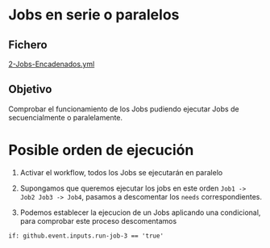 # Jobs en serie o paralelos

## Fichero 

[2-Jobs-Encadenados.yml](https://github.com/sebasnaa/tmp-presentacion/actions/workflows/2-Jobs-Encadenados.yml)

## Objetivo

Comprobar el funcionamiento de los Jobs pudiendo ejecutar Jobs de secuencialmente o paralelamente.

# Posible orden de ejecución

1. Activar el workflow, todos los Jobs se ejecutarán en paralelo

2. Supongamos que queremos ejecutar los jobs en este orden 
  ``Job1 -> Job2 Job3 -> Job4``, pasamos a descomentar los `needs` correspondientes. 

3. Podemos establecer la ejecucion de un Jobs aplicando una condicional, para comprobar este proceso descomentamos 
````
if: github.event.inputs.run-job-3 == 'true'
````

